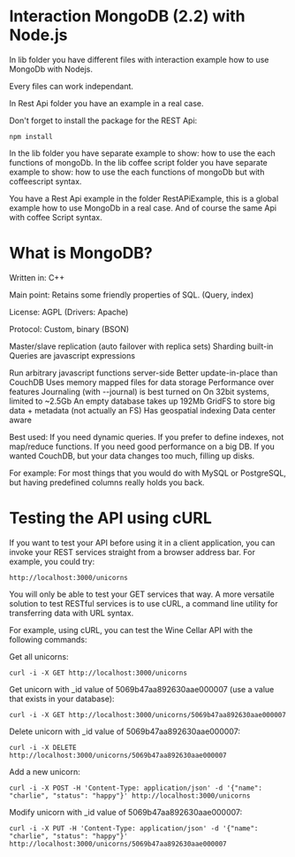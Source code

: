 Interaction MongoDB (2.2) with Node.js
======================================

In lib folder you have different files with interaction example how to use MongoDb with Nodejs.

Every files can work independant.

In Rest Api folder you have an example in a real case.

Don't forget to install the package for the REST Api:
```
npm install
```

In the lib folder you have separate example to show: how to use the each functions of mongoDb.
In the lib coffee script folder you have separate example to show: how to use the each functions of mongoDb but with coffeescript syntax.

You have a Rest Api example in the folder RestAPiExample, this is a global example how to use MongoDb in a real case.
And of course the same Api with coffee Script syntax.


What is MongoDB?
================

Written in: C++

Main point: Retains some friendly properties of SQL. (Query, index)

License: AGPL (Drivers: Apache)

Protocol: Custom, binary (BSON)

Master/slave replication (auto failover with replica sets)
Sharding built-in
Queries are javascript expressions

Run arbitrary javascript functions server-side
Better update-in-place than CouchDB
Uses memory mapped files for data storage
Performance over features
Journaling (with --journal) is best turned on
On 32bit systems, limited to ~2.5Gb
An empty database takes up 192Mb
GridFS to store big data + metadata (not actually an FS)
Has geospatial indexing
Data center aware

Best used: If you need dynamic queries. If you prefer to define indexes, not map/reduce functions. If you need good performance on a big DB. If you wanted CouchDB, but your data changes too much, filling up disks.

For example: For most things that you would do with MySQL or PostgreSQL, but having predefined columns really holds you back.

Testing the API using cURL
==========================

If you want to test your API before using it in a client application, you can invoke your REST services straight from a browser address bar. For example, you could try:
```
http://localhost:3000/unicorns
```
You will only be able to test your GET services that way. A more versatile solution to test RESTful services is to use cURL, a command line utility for transferring data with URL syntax.

For example, using cURL, you can test the Wine Cellar API with the following commands:

Get all unicorns:
```
curl -i -X GET http://localhost:3000/unicorns
```
Get unicorn with _id value of 5069b47aa892630aae000007 (use a value that exists in your database):

```
curl -i -X GET http://localhost:3000/unicorns/5069b47aa892630aae000007
```
Delete unicorn with _id value of 5069b47aa892630aae000007:
```
curl -i -X DELETE http://localhost:3000/unicorns/5069b47aa892630aae000007
```
Add a new unicorn:
```
curl -i -X POST -H 'Content-Type: application/json' -d '{"name": "charlie", "status": "happy"}' http://localhost:3000/unicorns
```
Modify unicorn with _id value of 5069b47aa892630aae000007:
```
curl -i -X PUT -H 'Content-Type: application/json' -d '{"name": "charlie", "status": "happy"}' http://localhost:3000/unicorns/5069b47aa892630aae000007
```
